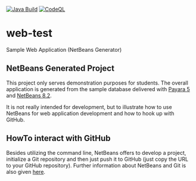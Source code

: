 [![Java Build](https://github.com/thomas-schuster/web-test/actions/workflows/maven.yml/badge.svg)](https://github.com/thomas-schuster/web-test/actions/workflows/maven.yml)
[![CodeQL](https://github.com/thomas-schuster/web-test/actions/workflows/codeql-analysis.yml/badge.svg)](https://github.com/thomas-schuster/web-test/actions/workflows/codeql-analysis.yml)

# web-test
Sample Web Application (NetBeans Generator)

## NetBeans Generated Project 
This project only serves demonstration purposes for students. The overall application is generated from the sample database delivered with [Payara 5](https://www.payara.fish/ "Payara Server") and [NetBeans 8.2](https://netbeans.org/downloads/ "NetBeans All"). 

It is not really intended for development, but to illustrate how to use NetBeans for web application development and how to hook up with GitHub.

## HowTo interact with GitHub
Besides utilizing the command line, NetBeans offers to develop a project, initialize a Git repository and then just push it to GitHub (just copy the URL to your GitHub repository). Further information about NetBeans and Git is also given [here](https://netbeans.org/kb/docs/ide/git.html).
